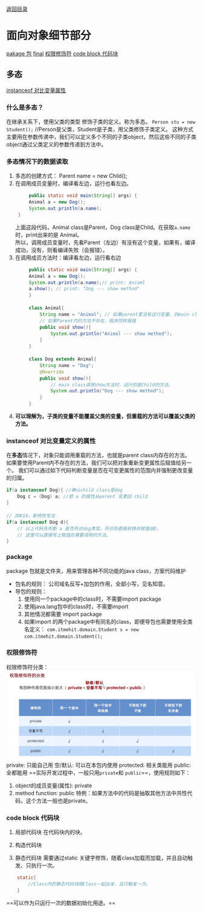 [返回目录](./1.%20java学习目录.md)
# 面向对象细节部分
[pakage 包](#table2)
[final](./Fianl关键字.md)
[权限修饰符](#table3)
[code block 代码块](#table4)

## 多态

[instanceof 对比变量属性](#table1)

### 什么是多态？
在继承关系下，使用父类的类型 修饰子类的定义。称为多态。
`Person stu = new Student();` //Person是父类，Student是子类，用父类修饰子类定义。
这种方式主要用在参数传递中，我们可以定义多个不同的子类object，然后这些不同的子类object通过父类定义的参数传递到方法中。

### 多态情况下的数据读取
1. 多态的创建方式： Parent name = new Child();
2. 在调用成员变量时，编译看左边，运行也看左边。
   ```java
        public static void main(String[] args) {
        Animal a = new Dog();
        System.out.println(a.name);
    }
   ```
   上面这段代码，Animal class是Parent，Dog class是Child。在获取`a.name`时，print出来的是 Animal。  
   所以，调用成员变量时，先看Parent（左边）有没有这个变量，如果有，编译成功，没有，则看编译失败（会报错）。
3. 在调用成员方法时：编译看左边，运行看右边
   ```java
        public static void main(String[] args) {
        Animal a = new Dog();
        System.out.println(a.name);// print: Aniaml
        a.show(); // print: "Dog --- show method"
        }

        class Animal{
            String name = "Animal"; // 如果parent里没有这行变量，则main class内的a.name会报错
            // 如果Parent内的方法不存在，程序同样报错
            public void show(){
                System.out.println("Animal --- show method");
            }
        }

        class Dog extends Animal{
            String name = "Dog";
            @Override
            public void show(){
                // main class调用show方法时，运行的是Child的方法。
                System.out.println("Dog --- show method");
            }
        }
   ```
4. **可以理解为，子类的变量不能覆盖父类的变量，但重载的方法可以覆盖父类的方法。**

### <a id="table1">instanceof 对比变量定义的属性</a>
在**多态**情况下，对象只能调用重载的方法，也就是parent class内存在的方法。   
如果要使用Parent内不存在的方法，我们可以把对象重新变更属性后赋值给另一个。
我们可以通过如下代码判断变量是否在可变更属性的范围内并强制更改变量的归属。
```java
if(a instanceof Dog){ //确认child class是dog
    Dog c = (Dog) a; //把 a 的属性从parent 变更回 child
}

// JDK14，新特性写法
if(a instanceof Dog d){
    // 以上代码先判断 a 是否符合dog类型，符合则直接转换并赋值给D，
    // 这里可以直接写上赋值后需要调用的方法。
}
```


### <a id="table2">package</a>
package 包就是文件夹，用来管理各种不同功能的java class，方案代码维护
* 包名的规则： 公司域名反写+加包的作用，全部小写，见名知意。
* 导包的规则：
    1. 使用同一个package中的class时，不需要import package
    2. 使用java.lang包中的class时，不需要import
    3. 其他情况都需要 import package
    4. 如果import 的两个package中有同名的class，即便导包也需要使用全类名定义：
`com.itmehit.domain.Student s = new com.itmehit.domain.Student();`
    

### <a id="table3">权限修饰符</a>

权限修饰符分类：
![image](./image/1719820363692.jpg)
private: 只能自己用
空/默认: 可以在本包内使用
protected: 相关类能用
public: 全都能用
==实际开发过程中，一般只用` private `和 `public`==，使用规则如下：
1. object的成员变量(属性): private
2. method function: public
   特例：如果方法中的代码是抽取其他方法中共性代码，这个方法一般也是private。


### <a id="table4">code block 代码块</a>
1. 局部代码块
   在代码块内的块。
2. 构造代码块
   
3. 静态代码块
需要通过static 关键字修饰，随着class加载而加载，并且自动触发、只执行一次。
```java
    static{
        //Class内的静态代码块随Class一起出发，且只触发一次。
    }
```
==可以作为只运行一次的数据初始化用途。==
